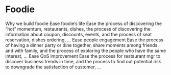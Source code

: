 # Foodie
Why we build foodie  Ease foodie’s life Ease the process of discovering the “hot” momentum, restaurants, dishes, the process of discovering the information about coupon, discounts, events, and the process of seat reservation, dishes ordering, … Ease people engagement Ease the process of having a dinner party or dine together, share moments among friends and with family, and the process of exploring the people who have the same interest, … Ease QoS improvement Ease the process for restaurant mgr to discover business trends in time, and the process to find out potential risk to downgrade the satisfaction of customer, …
